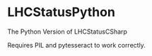 # LHCStatusPython
The Python Version of LHCStatusCSharp

Requires PIL and pytesseract to work correctly.
